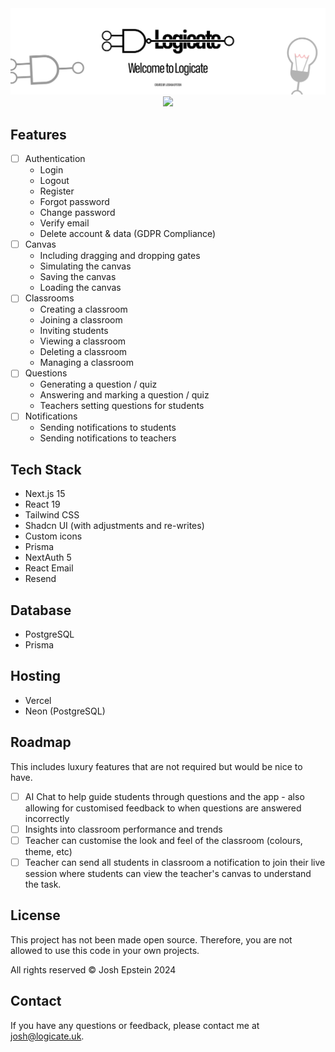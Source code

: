 <div align="center">
  <img src="./assets/readme_header.png" alt="readme_header" />
  <div>
    <img src="https://tokei.rs/b1/github/joshuaepstein/logicate" />
  </div>
</div>

## Features

- [ ] Authentication
  - Login
  - Logout
  - Register
  - Forgot password
  - Change password
  - Verify email
  - Delete account & data (GDPR Compliance)
- [ ] Canvas
  - Including dragging and dropping gates
  - Simulating the canvas
  - Saving the canvas
  - Loading the canvas
- [ ] Classrooms
  - Creating a classroom
  - Joining a classroom
  - Inviting students
  - Viewing a classroom
  - Deleting a classroom
  - Managing a classroom
- [ ] Questions
  - Generating a question / quiz
  - Answering and marking a question / quiz
  - Teachers setting questions for students
- [ ] Notifications
  - Sending notifications to students
  - Sending notifications to teachers

## Tech Stack

- Next.js 15
- React 19
- Tailwind CSS
- Shadcn UI (with adjustments and re-writes)
- Custom icons
- Prisma
- NextAuth 5
- React Email
- Resend

## Database

- PostgreSQL
- Prisma

## Hosting

- Vercel
- Neon (PostgreSQL)

## Roadmap

This includes luxury features that are not required but would be nice to have.

- [ ] AI Chat to help guide students through questions and the app - also allowing for customised feedback to when questions are answered incorrectly
- [ ] Insights into classroom performance and trends
- [ ] Teacher can customise the look and feel of the classroom (colours, theme, etc)
- [ ] Teacher can send all students in classroom a notification to join their live session where students can view the teacher's canvas to understand the task.

## License

This project has not been made open source. Therefore, you are not allowed to use this code in your own projects.

All rights reserved © Josh Epstein 2024

## Contact

If you have any questions or feedback, please contact me at [josh@logicate.uk](mailto:josh@logicate.uk).
